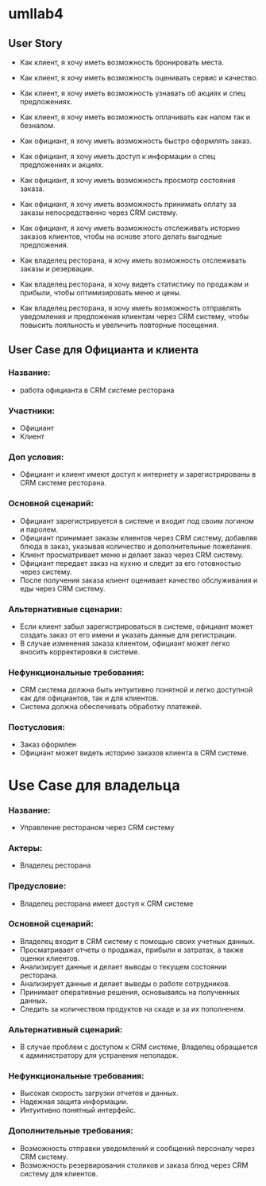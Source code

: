 # umllab4

## User Story

- Как клиент, я хочу иметь возможность бронировать места.
- Как клиент, я хочу иметь возможность оценивать сервис и качество.
- Как клиент, я хочу иметь возможность узнавать об акциях и спец предложениях.
- Как клиент, я хочу иметь возможность оплачивать как налом так и безналом.

- Как официант, я хочу иметь возможность быстро оформлять заказ.
- Как официант, я хочу иметь доступ к информации о спец предложениях и акциях.
- Как официант, я хочу иметь возможность просмотр состояния заказа.
- Как официант, я хочу иметь возможность принимать оплату за заказы непосредственно через CRM систему.
- Как официант, я хочу иметь возможность отслеживать историю заказов клиентов, чтобы на основе этого делать выгодные предложения.

- Как владелец ресторана, я хочу иметь возможность отслеживать заказы и резервации.
- Как владелец ресторана, я хочу видеть статистику по продажам и прибыли, чтобы оптимизировать меню и цены.
- Как владелец ресторана, я хочу иметь возможность отправлять уведомления и предложения клиентам через CRM систему, чтобы повысить лояльность и увеличить повторные посещения.

## User Case для Официанта и клиента 

### Название: 
- работа официанта в CRM системе ресторана

### Участники:
- Официант
- Клиент

### Доп условия: 
- Официант и клиент имеют доступ к интернету и зарегистрированы в CRM системе ресторана.

### Основной сценарий:
- Официант зарегистрируется в системе и входит под своим логином и паролем.
- Официант принимает заказы клиентов через CRM систему, добавляя блюда в заказ, указывая количество и дополнительные пожелания.
- Клиент просматривает меню и делает заказ через CRM систему.
- Официант передает заказ на кухню и следит за его готовностью через систему.
- После получения заказа клиент оценивает качество обслуживания и еды через CRM систему.

### Альтернативные сценарии:
- Если клиент забыл зарегистрироваться в системе, официант может создать заказ от его имени и указать данные для регистрации.
- В случае изменения заказа клиентом, официант может легко вносить корректировки в системе.

### Нефункциональные требования:
- CRM система должна быть интуитивно понятной и легко доступной как для официантов, так и для клиентов.
- Система должна обеспечивать обработку платежей.

### Постусловия:
- Заказ оформлен
- Официант может видеть историю заказов клиента в CRM системе.

# Use Case для владельца

### Название: 
- Управление рестораном через CRM систему

### Актеры:
- Владелец ресторана

### Предусловие:
- Владелец ресторана имеет доступ к CRM системе

### Основной сценарий:
- Владелец входит в CRM систему с помощью своих учетных данных.
- Просматривает отчеты о продажах, прибыли и затратах, а также оценки клиентов.
- Анализирует данные и делает выводы о текущем состоянии ресторана.
- Анализирует данные и делает выводы о работе сотрудников.
- Принимает оперативные решения, основываясь на полученных данных.
- Следить за количеством продуктов на скаде и за их пополненем. 

### Альтернативный сценарий:
- В случае проблем с доступом к CRM системе, Владелец обращается к администратору для устранения неполадок.

### Нефункциональные требования:

- Высокая скорость загрузки отчетов и данных.
- Надежная защита информации.
- Интуитивно понятный интерфейс.

### Дополнительные требования:
- Возможность отправки уведомлений и сообщений персоналу через CRM систему.
- Возможность резервирования столиков и заказа блюд через CRM систему для клиентов.